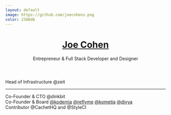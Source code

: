 ```yaml
---
layout: default
image: https://github.com/joecohens.png
color: 2388db
---
```

<header>
   <h1><a href="{{ site.github.owner_url }}" title="View Joe's GitHub Profile Page">Joe Cohen</a></h1>
   <p>Entrepreneur & Full Stack Developer and Designer</p>
</header>

Head of Infrastructure @zeit <br>
<hr>
Co-Founder & CTO @dinkbit <br>
Co-Founder &amp; Board <a href="https://kodemia.dev" class="user-mention">@kodemia</a> <a href="https://refly.me" class="user-mention">@reflyme</a> <a href="https://kometia.com" class="user-mention">@kometia</a> <a href="https://divya.com.mx" class="user-mention">@divya</a> <br>
Contributor @CachetHQ and @StyleCI